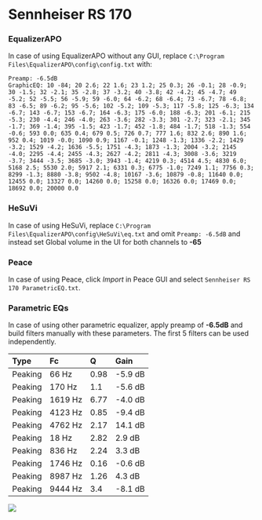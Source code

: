 # Sennheiser RS 170

### EqualizerAPO
In case of using EqualizerAPO without any GUI, replace `C:\Program Files\EqualizerAPO\config\config.txt`
with:
```
Preamp: -6.5dB
GraphicEQ: 10 -84; 20 2.6; 22 1.6; 23 1.2; 25 0.3; 26 -0.1; 28 -0.9; 30 -1.5; 32 -2.1; 35 -2.8; 37 -3.2; 40 -3.8; 42 -4.2; 45 -4.7; 49 -5.2; 52 -5.5; 56 -5.9; 59 -6.0; 64 -6.2; 68 -6.4; 73 -6.7; 78 -6.8; 83 -6.5; 89 -6.2; 95 -5.6; 102 -5.2; 109 -5.3; 117 -5.8; 125 -6.3; 134 -6.7; 143 -6.7; 153 -6.7; 164 -6.3; 175 -6.0; 188 -6.3; 201 -6.1; 215 -5.3; 230 -4.4; 246 -4.0; 263 -3.6; 282 -3.3; 301 -2.7; 323 -2.1; 345 -1.7; 369 -1.4; 395 -1.5; 423 -1.7; 452 -1.8; 484 -1.7; 518 -1.3; 554 -0.6; 593 0.0; 635 0.4; 679 0.5; 726 0.7; 777 1.6; 832 2.6; 890 1.6; 952 0.4; 1019 -0.0; 1090 0.9; 1167 -0.1; 1248 -1.3; 1336 -2.2; 1429 -3.2; 1529 -4.2; 1636 -5.5; 1751 -4.3; 1873 -1.3; 2004 -3.2; 2145 -4.0; 2295 -4.4; 2455 -4.3; 2627 -4.2; 2811 -4.3; 3008 -3.6; 3219 -3.7; 3444 -3.5; 3685 -3.0; 3943 -1.4; 4219 0.3; 4514 4.5; 4830 6.0; 5168 2.5; 5530 2.0; 5917 2.1; 6331 0.3; 6775 -1.0; 7249 1.1; 7756 0.3; 8299 -1.3; 8880 -3.8; 9502 -4.8; 10167 -3.6; 10879 -0.8; 11640 0.0; 12455 0.0; 13327 0.0; 14260 0.0; 15258 0.0; 16326 0.0; 17469 0.0; 18692 0.0; 20000 0.0
```

### HeSuVi
In case of using HeSuVi, replace `C:\Program Files\EqualizerAPO\config\HeSuVi\eq.txt` and omit `Preamp:
-6.5dB` and instead set Global volume in the UI for both channels to **-65**

### Peace
In case of using Peace, click *Import* in Peace GUI and select `Sennheiser RS 170 ParametricEQ.txt`.

### Parametric EQs
In case of using other parametric equalizer, apply preamp of **-6.5dB** and build filters manually with
these parameters. The first 5 filters can be used independently.

| Type    | Fc      |    Q | Gain    |
|:--------|:--------|:-----|:--------|
| Peaking | 66 Hz   | 0.98 | -5.9 dB |
| Peaking | 170 Hz  | 1.1  | -5.6 dB |
| Peaking | 1619 Hz | 6.77 | -4.0 dB |
| Peaking | 4123 Hz | 0.85 | -9.4 dB |
| Peaking | 4762 Hz | 2.17 | 14.1 dB |
| Peaking | 18 Hz   | 2.82 | 2.9 dB  |
| Peaking | 836 Hz  | 2.24 | 3.3 dB  |
| Peaking | 1746 Hz | 0.16 | -0.6 dB |
| Peaking | 8987 Hz | 1.26 | 4.3 dB  |
| Peaking | 9444 Hz | 3.4  | -8.1 dB |

![](https://raw.githubusercontent.com/jaakkopasanen/AutoEq/master/results/headphonecom/sbaf-serious/Sennheiser%20RS%20170/Sennheiser%20RS%20170.png)